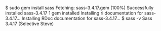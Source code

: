 $ sudo gem install sass
Fetching: sass-3.4.17.gem (100%)
Successfully installed sass-3.4.17
1 gem installed
Installing ri documentation for sass-3.4.17...
Installing RDoc documentation for sass-3.4.17...
$ sass -v
Sass 3.4.17 (Selective Steve)
